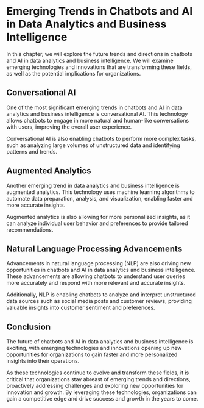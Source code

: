 Emerging Trends in Chatbots and AI in Data Analytics and Business Intelligence
======================================================================================================================================================================================

In this chapter, we will explore the future trends and directions in chatbots and AI in data analytics and business intelligence. We will examine emerging technologies and innovations that are transforming these fields, as well as the potential implications for organizations.

Conversational AI
-----------------

One of the most significant emerging trends in chatbots and AI in data analytics and business intelligence is conversational AI. This technology allows chatbots to engage in more natural and human-like conversations with users, improving the overall user experience.

Conversational AI is also enabling chatbots to perform more complex tasks, such as analyzing large volumes of unstructured data and identifying patterns and trends.

Augmented Analytics
-------------------

Another emerging trend in data analytics and business intelligence is augmented analytics. This technology uses machine learning algorithms to automate data preparation, analysis, and visualization, enabling faster and more accurate insights.

Augmented analytics is also allowing for more personalized insights, as it can analyze individual user behavior and preferences to provide tailored recommendations.

Natural Language Processing Advancements
----------------------------------------

Advancements in natural language processing (NLP) are also driving new opportunities in chatbots and AI in data analytics and business intelligence. These advancements are allowing chatbots to understand user queries more accurately and respond with more relevant and accurate insights.

Additionally, NLP is enabling chatbots to analyze and interpret unstructured data sources such as social media posts and customer reviews, providing valuable insights into customer sentiment and preferences.

Conclusion
----------

The future of chatbots and AI in data analytics and business intelligence is exciting, with emerging technologies and innovations opening up new opportunities for organizations to gain faster and more personalized insights into their operations.

As these technologies continue to evolve and transform these fields, it is critical that organizations stay abreast of emerging trends and directions, proactively addressing challenges and exploring new opportunities for innovation and growth. By leveraging these technologies, organizations can gain a competitive edge and drive success and growth in the years to come.
